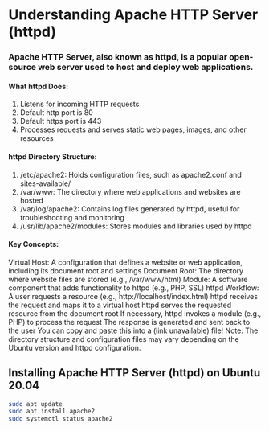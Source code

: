 # Understanding Apache HTTP Server (httpd)

### Apache HTTP Server, also known as httpd, is a popular open-source web server used to host and deploy web applications.

#### What httpd Does:
1. Listens for incoming HTTP requests
2. Default http port is 80
3. Default https port is 443
4. Processes requests and serves static web pages, images, and other resources
#### httpd Directory Structure:
1. /etc/apache2: Holds configuration files, such as apache2.conf and sites-available/
2. /var/www: The directory where web applications and websites are hosted
3. /var/log/apache2: Contains log files generated by httpd, useful for troubleshooting and monitoring
4. /usr/lib/apache2/modules: Stores modules and libraries used by httpd
#### Key Concepts:
Virtual Host: A configuration that defines a website or web application, including its document root and settings
Document Root: The directory where website files are stored (e.g., /var/www/html)
Module: A software component that adds functionality to httpd (e.g., PHP, SSL)
httpd Workflow:
A user requests a resource (e.g., http://localhost/index.html)
httpd receives the request and maps it to a virtual host
httpd serves the requested resource from the document root
If necessary, httpd invokes a module (e.g., PHP) to process the request
The response is generated and sent back to the user
You can copy and paste this into a (link unavailable) file!
Note: The directory structure and configuration files may vary depending on the Ubuntu version and httpd configuration.

## Installing Apache HTTP Server (httpd) on Ubuntu 20.04
```bash
sudo apt update
sudo apt install apache2
sudo systemctl status apache2
```



